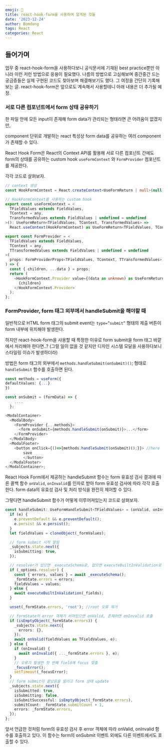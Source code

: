 ```yaml
---
emoji: 🔖
title: react-hook-form을 사용하며 알게된 것들
date: '2023-12-24'
author: Bomdong
tags: React
categories: React
---
```


## 들어가며

업무 중 react-hook-form을 사용하다보니 공식문서에 기재된 best practice뿐만 아니라 이런 저런 방법으로 응용이 필요했다.
나름의 방법으로 고심해보며 중간중간 드는 궁금증들은 실제 구현된 코드도 찾아보며 해결해보기도 했다. 그 여정을 간단히 기록해보는 글.
react-hook-form은 앞으로도 계속해서 사용할테니 아래 내용은 더 추가될 예정.

### 서로 다른 컴포넌트에서 form 상태 공유하기

한 파일 안에 모든 input이 존재해 form data가 관리되는 형태라면 큰 어려움이 없겠지만,

component 단위로 개발하는 react 특성상 form data를 공유하는 여러 component가 존재할 수 있다.

React Hook Form은 React의 Context API를 활용해 서로 다른 컴포넌트 간에도 form의 상태를 공유하는 custom hook `useFormContext` 와 `FormProvider` 컴포넌트를 제공한다.

각각 코드로 살펴보자.

```typescript
// context 생성
const HookFormContext = React.createContext<UseFormReturn | null>(null);

// HookFormContext를 사용하는 custom hook
export const useFormContext = <
  TFieldValues extends FieldValues,
  TContext = any,
  TransformedValues extends FieldValues | undefined = undefined
>(): UseFormReturn<TFieldValues, TContext, TransformedValues> =>
  React.useContext(HookFormContext) as UseFormReturn<TFieldValues, TContext, TransformedValues>;

export const FormProvider = <
  TFieldValues extends FieldValues,
  TContext = any,
  TTransformedValues extends FieldValues | undefined = undefined
>(
  props: FormProviderProps<TFieldValues, TContext, TTransformedValues>,
) => {
  const { children, ...data } = props;
  return (
    <HookFormContext.Provider value={(data as unknown) as UseFormReturn}>
      {children}
    </HookFormContext.Provider>
  );
};
```

### FormProvider, form 태그 외부에서 handleSubmit을 해야할 때

일반적으로 HTML form 태그의 submit event는 `type=”submit”` 형태의 제출 버튼이 form 내부에 위치해야 발생한다.

하지만 react-hook-form을 사용할 때 특정한 이유로 form submit을 form 태그 바깥에서 처리해야 한다면..? (그럴 일이 없을 것 같지만 디자인 시스템 모달을 사용하다보니 스타일링 이슈가 발생하더라)

방법은 form 태그의 외부에서 `methods.handleSubmit(onSubmit)()`; 형태로 `handleSubmit` 함수를 호출하면 된다.

```typescript
const methods = useForm({
defaultValues: {...}
})

const onSubmit = (formData) => {
    ....
  };

<ModalContainer>
  <ModalBody>
    <FormProvider {...methods}>
      <form onSubmit={methods.handleSubmit(onSubmit)}>...</form>
    </FormProvider>
  </ModalBody>
  <ModalFooter>
    <button onClick={()=>{methods.handleSubmit(onSubmit)();}}> //here
		save
		</button>
  </ModalFooter>
</ModalContainer>;
```

React Hook Form에서 제공하는 handleSubmit 함수는 form 유효성 검사 결과에 따른 콜백 함수 `onValid`, `onInvalid`를 인자로 받아 form 유효성 검사에 따라 각각 호출한다. form data의 유효성 검사 및 처리 방식을 완전히 제어할 수 있다.

그렇다면 handleSubmit 함수가 어떻게 이루어져있는지 코드로 살펴보자.

```typescript
const handleSubmit: UseFormHandleSubmit<TFieldValues> = (onValid, onInvalid) => async (e) => {
  if (e) {
    e.preventDefault && e.preventDefault();
    e.persist && e.persist();
  }
  let fieldValues = cloneObject(_formValues);

  // form submit 시작 알림
  _subjects.state.next({
    isSubmitting: true,
  });

  // resolver가 있으면 _executeSchema로, 없으면 executeBuiltInValidation로 유효성 검사
  if (_options.resolver) {
    const { errors, values } = await _executeSchema();
    _formState.errors = errors;
    fieldValues = values;
  } else {
    await executeBuiltInValidation(_fields);
  }

  unset(_formState.errors, 'root'); //root 오류 제거

  // formState의 error 객체가 비어있으면 onValid, 존재하면 onInvalid 호출
  if (isEmptyObject(_formState.errors)) {
    _subjects.state.next({
      errors: {},
    });
    await onValid(fieldValues as TFieldValues, e);
  } else {
    if (onInvalid) {
      await onInvalid({ ..._formState.errors }, e);
    }
    // 오류가 발생한 첫 번째 field에 focus 맞춤
    _focusError();
    setTimeout(_focusError);
  }
  // form submit이 끝났음을 알리고 form 상태 update
  _subjects.state.next({
    isSubmitted: true,
    isSubmitting: false,
    isSubmitSuccessful: isEmptyObject(_formState.errors),
    submitCount: _formState.submitCount + 1,
    errors: _formState.errors,
  });
};
```

앞서 언급한 것처럼 form의 유효성 검사 후 error 객체에 따라 onValid, onInvalid 함수를 호출하고 있다. 이 함수는 form의 onSubmit 이벤트 외에도 다른 이벤트에서도 호출할 수 있다.

```toc

```

